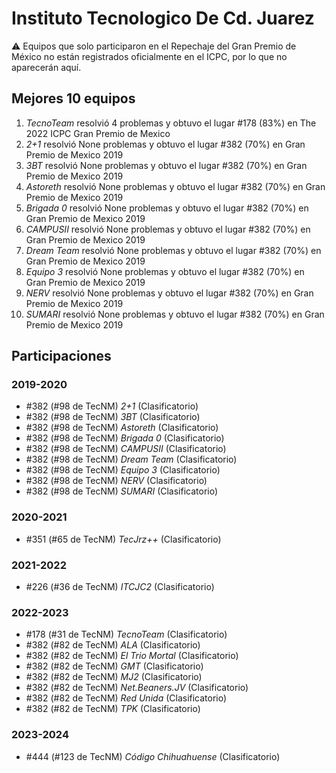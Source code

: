 # Instituto Tecnologico De Cd. Juarez

:warning: Equipos que solo participaron en el Repechaje del Gran Premio de México no están registrados oficialmente en el ICPC, por lo que no aparecerán aquí.

## Mejores 10 equipos

1. _TecnoTeam_ resolvió 4 problemas y obtuvo el lugar #178 (83%) en The 2022 ICPC Gran Premio de Mexico
1. _2+1_ resolvió None problemas y obtuvo el lugar #382 (70%) en Gran Premio de Mexico 2019
1. _3BT_ resolvió None problemas y obtuvo el lugar #382 (70%) en Gran Premio de Mexico 2019
1. _Astoreth_ resolvió None problemas y obtuvo el lugar #382 (70%) en Gran Premio de Mexico 2019
1. _Brigada 0_ resolvió None problemas y obtuvo el lugar #382 (70%) en Gran Premio de Mexico 2019
1. _CAMPUSII_ resolvió None problemas y obtuvo el lugar #382 (70%) en Gran Premio de Mexico 2019
1. _Dream Team_ resolvió None problemas y obtuvo el lugar #382 (70%) en Gran Premio de Mexico 2019
1. _Equipo 3_ resolvió None problemas y obtuvo el lugar #382 (70%) en Gran Premio de Mexico 2019
1. _NERV_ resolvió None problemas y obtuvo el lugar #382 (70%) en Gran Premio de Mexico 2019
1. _SUMARI_ resolvió None problemas y obtuvo el lugar #382 (70%) en Gran Premio de Mexico 2019

## Participaciones

### 2019-2020

- #382 (#98 de TecNM) _2+1_ (Clasificatorio)
- #382 (#98 de TecNM) _3BT_ (Clasificatorio)
- #382 (#98 de TecNM) _Astoreth_ (Clasificatorio)
- #382 (#98 de TecNM) _Brigada 0_ (Clasificatorio)
- #382 (#98 de TecNM) _CAMPUSII_ (Clasificatorio)
- #382 (#98 de TecNM) _Dream Team_ (Clasificatorio)
- #382 (#98 de TecNM) _Equipo 3_ (Clasificatorio)
- #382 (#98 de TecNM) _NERV_ (Clasificatorio)
- #382 (#98 de TecNM) _SUMARI_ (Clasificatorio)

### 2020-2021

- #351 (#65 de TecNM) _TecJrz++_ (Clasificatorio)

### 2021-2022

- #226 (#36 de TecNM) _ITCJC2_ (Clasificatorio)

### 2022-2023

- #178 (#31 de TecNM) _TecnoTeam_ (Clasificatorio)
- #382 (#82 de TecNM) _ALA_ (Clasificatorio)
- #382 (#82 de TecNM) _El Trio Mortal_ (Clasificatorio)
- #382 (#82 de TecNM) _GMT_ (Clasificatorio)
- #382 (#82 de TecNM) _MJ2_ (Clasificatorio)
- #382 (#82 de TecNM) _Net.Beaners.JV_ (Clasificatorio)
- #382 (#82 de TecNM) _Red Unida_ (Clasificatorio)
- #382 (#82 de TecNM) _TPK_ (Clasificatorio)

### 2023-2024

- #444 (#123 de TecNM) _Código Chihuahuense_ (Clasificatorio)



